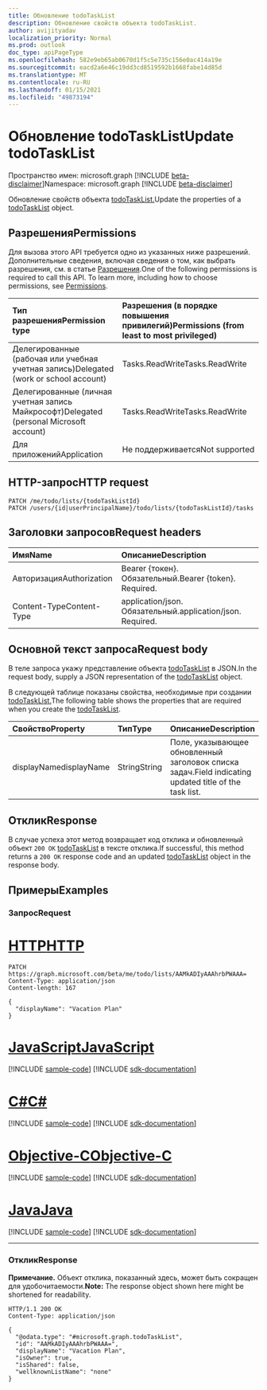 ```yaml
---
title: Обновление todoTaskList
description: Обновление свойств объекта todoTaskList.
author: avijityadav
localization_priority: Normal
ms.prod: outlook
doc_type: apiPageType
ms.openlocfilehash: 582e9eb65ab0670d1f5c5e735c156e0ac414a19e
ms.sourcegitcommit: eacd2a6e46c19dd3cd8519592b1668fabe14d85d
ms.translationtype: MT
ms.contentlocale: ru-RU
ms.lasthandoff: 01/15/2021
ms.locfileid: "49873194"
---
```

# <a name="update-todotasklist"></a><span data-ttu-id="485ec-103">Обновление todoTaskList</span><span class="sxs-lookup"><span data-stu-id="485ec-103">Update todoTaskList</span></span>
<span data-ttu-id="485ec-104">Пространство имен: microsoft.graph [!INCLUDE [beta-disclaimer](../../includes/beta-disclaimer.md)]</span><span class="sxs-lookup"><span data-stu-id="485ec-104">Namespace: microsoft.graph [!INCLUDE [beta-disclaimer](../../includes/beta-disclaimer.md)]</span></span>

<span data-ttu-id="485ec-105">Обновление свойств объекта [todoTaskList.](../resources/todotasklist.md)</span><span class="sxs-lookup"><span data-stu-id="485ec-105">Update the properties of a [todoTaskList](../resources/todotasklist.md) object.</span></span>

## <a name="permissions"></a><span data-ttu-id="485ec-106">Разрешения</span><span class="sxs-lookup"><span data-stu-id="485ec-106">Permissions</span></span>
<span data-ttu-id="485ec-p101">Для вызова этого API требуется одно из указанных ниже разрешений. Дополнительные сведения, включая сведения о том, как выбрать разрешения, см. в статье [Разрешения](/graph/permissions-reference).</span><span class="sxs-lookup"><span data-stu-id="485ec-p101">One of the following permissions is required to call this API. To learn more, including how to choose permissions, see [Permissions](/graph/permissions-reference).</span></span>

|<span data-ttu-id="485ec-109">Тип разрешения</span><span class="sxs-lookup"><span data-stu-id="485ec-109">Permission type</span></span>|<span data-ttu-id="485ec-110">Разрешения (в порядке повышения привилегий)</span><span class="sxs-lookup"><span data-stu-id="485ec-110">Permissions (from least to most privileged)</span></span>|
|:---|:---|
|<span data-ttu-id="485ec-111">Делегированные (рабочая или учебная учетная запись)</span><span class="sxs-lookup"><span data-stu-id="485ec-111">Delegated (work or school account)</span></span>|<span data-ttu-id="485ec-112">Tasks.ReadWrite</span><span class="sxs-lookup"><span data-stu-id="485ec-112">Tasks.ReadWrite</span></span>|
|<span data-ttu-id="485ec-113">Делегированные (личная учетная запись Майкрософт)</span><span class="sxs-lookup"><span data-stu-id="485ec-113">Delegated (personal Microsoft account)</span></span>|<span data-ttu-id="485ec-114">Tasks.ReadWrite</span><span class="sxs-lookup"><span data-stu-id="485ec-114">Tasks.ReadWrite</span></span>|
|<span data-ttu-id="485ec-115">Для приложений</span><span class="sxs-lookup"><span data-stu-id="485ec-115">Application</span></span>|<span data-ttu-id="485ec-116">Не поддерживается</span><span class="sxs-lookup"><span data-stu-id="485ec-116">Not supported</span></span>|

## <a name="http-request"></a><span data-ttu-id="485ec-117">HTTP-запрос</span><span class="sxs-lookup"><span data-stu-id="485ec-117">HTTP request</span></span>

<!-- {
  "blockType": "ignored"
}
-->
``` http
PATCH /me/todo/lists/{todoTaskListId}
PATCH /users/{id|userPrincipalName}/todo/lists/{todoTaskListId}/tasks
```

## <a name="request-headers"></a><span data-ttu-id="485ec-118">Заголовки запросов</span><span class="sxs-lookup"><span data-stu-id="485ec-118">Request headers</span></span>
|<span data-ttu-id="485ec-119">Имя</span><span class="sxs-lookup"><span data-stu-id="485ec-119">Name</span></span>|<span data-ttu-id="485ec-120">Описание</span><span class="sxs-lookup"><span data-stu-id="485ec-120">Description</span></span>|
|:---|:---|
|<span data-ttu-id="485ec-121">Авторизация</span><span class="sxs-lookup"><span data-stu-id="485ec-121">Authorization</span></span>|<span data-ttu-id="485ec-p102">Bearer {токен}. Обязательный.</span><span class="sxs-lookup"><span data-stu-id="485ec-p102">Bearer {token}. Required.</span></span>|
|<span data-ttu-id="485ec-124">Content-Type</span><span class="sxs-lookup"><span data-stu-id="485ec-124">Content-Type</span></span>|<span data-ttu-id="485ec-p103">application/json. Обязательный.</span><span class="sxs-lookup"><span data-stu-id="485ec-p103">application/json. Required.</span></span>|

## <a name="request-body"></a><span data-ttu-id="485ec-127">Основной текст запроса</span><span class="sxs-lookup"><span data-stu-id="485ec-127">Request body</span></span>
<span data-ttu-id="485ec-128">В теле запроса укажу представление объекта [todoTaskList](../resources/todotasklist.md) в JSON.</span><span class="sxs-lookup"><span data-stu-id="485ec-128">In the request body, supply a JSON representation of the [todoTaskList](../resources/todotasklist.md) object.</span></span>

<span data-ttu-id="485ec-129">В следующей таблице показаны свойства, необходимые при создании [todoTaskList.](../resources/todotasklist.md)</span><span class="sxs-lookup"><span data-stu-id="485ec-129">The following table shows the properties that are required when you create the [todoTaskList](../resources/todotasklist.md).</span></span>

|<span data-ttu-id="485ec-130">Свойство</span><span class="sxs-lookup"><span data-stu-id="485ec-130">Property</span></span>|<span data-ttu-id="485ec-131">Тип</span><span class="sxs-lookup"><span data-stu-id="485ec-131">Type</span></span>|<span data-ttu-id="485ec-132">Описание</span><span class="sxs-lookup"><span data-stu-id="485ec-132">Description</span></span>|
|:---|:---|:---|
|<span data-ttu-id="485ec-133">displayName</span><span class="sxs-lookup"><span data-stu-id="485ec-133">displayName</span></span>|<span data-ttu-id="485ec-134">String</span><span class="sxs-lookup"><span data-stu-id="485ec-134">String</span></span>|<span data-ttu-id="485ec-135">Поле, указывающее обновленный заголовок списка задач.</span><span class="sxs-lookup"><span data-stu-id="485ec-135">Field indicating updated title of the task list.</span></span>|



## <a name="response"></a><span data-ttu-id="485ec-136">Отклик</span><span class="sxs-lookup"><span data-stu-id="485ec-136">Response</span></span>

<span data-ttu-id="485ec-137">В случае успеха этот метод возвращает код отклика и обновленный объект `200 OK` [todoTaskList](../resources/todotasklist.md) в тексте отклика.</span><span class="sxs-lookup"><span data-stu-id="485ec-137">If successful, this method returns a `200 OK` response code and an updated [todoTaskList](../resources/todotasklist.md) object in the response body.</span></span>

## <a name="examples"></a><span data-ttu-id="485ec-138">Примеры</span><span class="sxs-lookup"><span data-stu-id="485ec-138">Examples</span></span>

### <a name="request"></a><span data-ttu-id="485ec-139">Запрос</span><span class="sxs-lookup"><span data-stu-id="485ec-139">Request</span></span>

# <a name="http"></a>[<span data-ttu-id="485ec-140">HTTP</span><span class="sxs-lookup"><span data-stu-id="485ec-140">HTTP</span></span>](#tab/http)
<!-- {
  "blockType": "request",
  "sampleKeys": ["AAMkADIyAAAhrbPWAAA="],
  "name": "update_todotasklist"
}
-->
``` http
PATCH https://graph.microsoft.com/beta/me/todo/lists/AAMkADIyAAAhrbPWAAA=
Content-Type: application/json
Content-length: 167

{
  "displayName": "Vacation Plan"
}
```
# <a name="javascript"></a>[<span data-ttu-id="485ec-141">JavaScript</span><span class="sxs-lookup"><span data-stu-id="485ec-141">JavaScript</span></span>](#tab/javascript)
[!INCLUDE [sample-code](../includes/snippets/javascript/update-todotasklist-javascript-snippets.md)]
[!INCLUDE [sdk-documentation](../includes/snippets/snippets-sdk-documentation-link.md)]

# <a name="c"></a>[<span data-ttu-id="485ec-142">C#</span><span class="sxs-lookup"><span data-stu-id="485ec-142">C#</span></span>](#tab/csharp)
[!INCLUDE [sample-code](../includes/snippets/csharp/update-todotasklist-csharp-snippets.md)]
[!INCLUDE [sdk-documentation](../includes/snippets/snippets-sdk-documentation-link.md)]

# <a name="objective-c"></a>[<span data-ttu-id="485ec-143">Objective-C</span><span class="sxs-lookup"><span data-stu-id="485ec-143">Objective-C</span></span>](#tab/objc)
[!INCLUDE [sample-code](../includes/snippets/objc/update-todotasklist-objc-snippets.md)]
[!INCLUDE [sdk-documentation](../includes/snippets/snippets-sdk-documentation-link.md)]

# <a name="java"></a>[<span data-ttu-id="485ec-144">Java</span><span class="sxs-lookup"><span data-stu-id="485ec-144">Java</span></span>](#tab/java)
[!INCLUDE [sample-code](../includes/snippets/java/update-todotasklist-java-snippets.md)]
[!INCLUDE [sdk-documentation](../includes/snippets/snippets-sdk-documentation-link.md)]

---



### <a name="response"></a><span data-ttu-id="485ec-145">Отклик</span><span class="sxs-lookup"><span data-stu-id="485ec-145">Response</span></span>
<span data-ttu-id="485ec-146">**Примечание.** Объект отклика, показанный здесь, может быть сокращен для удобочитаемости.</span><span class="sxs-lookup"><span data-stu-id="485ec-146">**Note:** The response object shown here might be shortened for readability.</span></span>
<!-- {
  "blockType": "response",
  "truncated": true,
  "@odata.type": "microsoft.graph.todoTaskList"
}
-->
``` http
HTTP/1.1 200 OK
Content-Type: application/json

{
  "@odata.type": "#microsoft.graph.todoTaskList",
  "id": "AAMkADIyAAAhrbPWAAA=",
  "displayName": "Vacation Plan",
  "isOwner": true,
  "isShared": false,
  "wellknownListName": "none"
}
```



